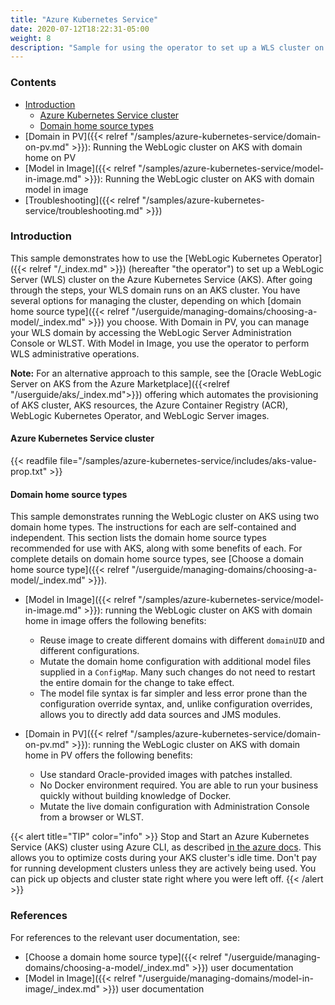```yaml
---
title: "Azure Kubernetes Service"
date: 2020-07-12T18:22:31-05:00
weight: 8
description: "Sample for using the operator to set up a WLS cluster on the Azure Kubernetes Service."
---
```



### Contents

- [Introduction](#introduction)
    - [Azure Kubernetes Service cluster](#azure-kubernetes-service-cluster)
    - [Domain home source types](#domain-home-source-types)
- [Domain in PV]({{< relref "/samples/azure-kubernetes-service/domain-on-pv.md" >}}): Running the WebLogic cluster on AKS with domain home on PV
- [Model in Image]({{< relref "/samples/azure-kubernetes-service/model-in-image.md" >}}): Running the WebLogic cluster on AKS with domain model in image
- [Troubleshooting]({{< relref "/samples/azure-kubernetes-service/troubleshooting.md" >}})


### Introduction

This sample demonstrates how to use the [WebLogic Kubernetes Operator]({{< relref "/_index.md" >}}) (hereafter "the operator") to set up a WebLogic Server (WLS) cluster on the Azure Kubernetes Service (AKS). After going through the steps, your WLS domain runs on an AKS cluster.  You have several options for managing the cluster, depending on which [domain home source type]({{< relref "/userguide/managing-domains/choosing-a-model/_index.md" >}}) you choose.  With Domain in PV, you can manage your WLS domain by accessing the WebLogic Server Administration Console or WLST.  With Model in Image, you use the operator to perform WLS administrative operations.

**Note:** For an alternative approach to this sample,
see the [Oracle WebLogic Server on AKS from the Azure Marketplace]({{<relref "/userguide/aks/_index.md">}})
offering which automates the provisioning of
AKS cluster, AKS resources, the Azure Container Registry (ACR),
 WebLogic Kubernetes Operator, and WebLogic Server images.

#### Azure Kubernetes Service cluster

{{< readfile file="/samples/azure-kubernetes-service/includes/aks-value-prop.txt" >}}


#### Domain home source types

This sample demonstrates running the WebLogic cluster on AKS using two domain home types. The instructions for each are self-contained and independent. This section lists the domain home source types recommended for use with AKS, along with some benefits of each. For complete details on domain home source types, see [Choose a domain home source type]({{< relref "/userguide/managing-domains/choosing-a-model/_index.md" >}}).

- [Model in Image]({{< relref "/samples/azure-kubernetes-service/model-in-image.md" >}}): running the WebLogic cluster on AKS with domain home in image offers the following benefits:

    - Reuse image to create different domains with different `domainUID` and different configurations.
    - Mutate the domain home configuration with additional model files supplied in a `ConfigMap`.  Many such changes do not need to restart the entire domain for the change to take effect.
    - The model file syntax is far simpler and less error prone than the configuration override syntax, and, unlike configuration overrides, allows you to directly add data sources and JMS modules.

- [Domain in PV]({{< relref "/samples/azure-kubernetes-service/domain-on-pv.md" >}}): running the WebLogic cluster on AKS with domain home in PV offers the following benefits:

    - Use standard Oracle-provided images with patches installed.
    - No Docker environment required. You are able to run your business quickly without building knowledge of Docker.
    - Mutate the live domain configuration with Administration Console from a browser or WLST.

{{< alert title="TIP" color="info" >}} Stop and Start an Azure Kubernetes Service (AKS) cluster using Azure CLI, as described [in the azure docs](https://docs.microsoft.com/en-us/azure/aks/start-stop-cluster). This allows you to optimize costs during your AKS cluster's idle time. Don't pay for running development clusters unless they are actively being used.  You can pick up objects and cluster state right where you were left off.
{{< /alert >}}

### References

For references to the relevant user documentation, see:
- [Choose a domain home source type]({{< relref "/userguide/managing-domains/choosing-a-model/_index.md" >}}) user documentation
- [Model in Image]({{< relref "/userguide/managing-domains/model-in-image/_index.md" >}}) user documentation

